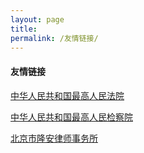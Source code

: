 ```yaml
---
layout: page
title: 
permalink: /友情链接/
---
```

#### 友情链接

[中华人民共和国最高人民法院](https://www.court.gov.cn/)

[中华人民共和国最高人民检察院](https://www.spp.gov.cn/)

[北京市隆安律师事务所](http://www.longanlaw.com/)

